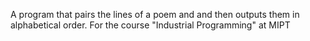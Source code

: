 A program that pairs the lines of a poem and and then outputs them in alphabetical order. For the course "Industrial Programming" at MIPT
